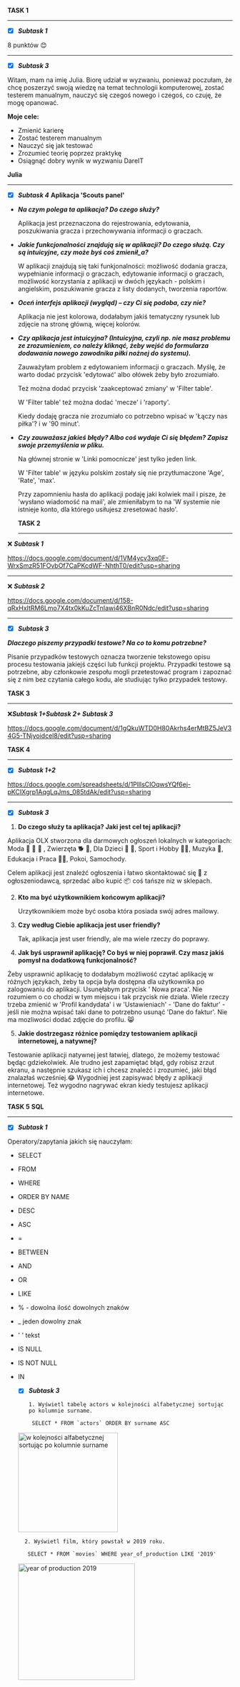 __TASK 1__
____
- [X] ***Subtask 1***

8 punktów 😊
______
- [X] ***Subtask 3***

 Witam, mam na imię Julia. Biorę udział w wyzwaniu, ponieważ poczułam, że chcę poszerzyć swoją wiedzę na temat technologii komputerowej,
zostać testerem manualnym, nauczyć się czegoś nowego i czegoś, co czuję, że mogę opanować. 

__Moje cele:__
+ Zmienić karierę
+ Zostać testerem manualnym
+ Nauczyć się jak testować
+ Zrozumieć teorię poprzez praktykę
+ Osiągnąć dobry wynik w wyzwaniu DareIT

__Julia__

__________

- [X] ***Subtask 4***
      __Aplikacja 'Scouts panel'__
+ ***Na czym polega ta aplikacja? Do czego służy?***
  
  Aplikacja jest przeznaczona do rejestrowania, edytowania, poszukiwania gracza i przechowywania informacji o graczach.
  
+ ***Jakie funkcjonalności znajdują się w aplikacji? Do czego służą. Czy są intuicyjne, czy może byś coś zmienił_a?***

  W aplikacji znajdują się taki funkjonalności: możliwość dodania gracza, wypełnianie informacji o graczach, edytowanie informacji o graczach,
 możliwość korzystania z aplikacji w dwóch językach - polskim i angielskim, poszukiwanie gracza z listy dodanych, tworzenia raportów. 

+ ***Oceń interfejs aplikacji (wygląd) – czy Ci się podoba, czy nie?***

  Aplikacja nie jest kolorowa, dodałabym jakiś tematyczny rysunek lub zdjęcie na stronę główną, więcej kolorów.

+ ***Czy aplikacja jest intuicyjna? (Intuicyjna, czyli np. nie masz problemu ze zrozumieniem, co należy kliknąć, żeby wejść do formularza dodawania nowego zawodnika piłki nożnej do systemu).***

  Zauważyłam problem z edytowaniem informacji o graczach. Myślę, że warto dodać przycisk 'edytować' albo ołówek żeby było zrozumiało.
  
  Też można dodać przycisk 'zaakceptować zmiany' w 'Filter table'.
  
  W 'Filter table' też można dodać 'mecze' i 'raporty'.
  
  Kiedy dodaję gracza nie zrozumiało co potrzebno wpisać w 'Łączy nas piłka'? i w '90 minut'.

+ ***Czy zauważasz jakieś błędy? Albo coś wydaje Ci się błędem? Zapisz swoje przemyślenia w pliku.***

  Na głównej stronie w 'Linki pomocnicze' jest tylko jeden link.
  
  W 'Filter table' w języku polskim zostały się nie przytłumaczone 'Age', 'Rate', 'max'.
  
  Przy zapomnieniu hasła do aplikacji podaję jaki kolwiek mail i pisze, że 'wysłano wiadomość na mail', ale zmieniłabym to na 'W systemie nie istnieje konto, dla którego usiłujesz zresetować hasło'.

  

  __TASK 2__

  ___________________

  
❌ ***Subtask 1***
      
https://docs.google.com/document/d/1VM4ycv3xq0F-WrxSmzR51FOvbOf7CaPKcdWF-NhthT0/edit?usp=sharing

_______________

❌ ***Subtask 2***
     
 https://docs.google.com/document/d/158-qRxHxItRM6Lmo7X4tx0kKuZcTnIawi46XBnR0Ndc/edit?usp=sharing
      
___________

- [X] ***Subtask 3***

***Dlaczego piszemy przypadki testowe? Na co to komu potrzebne?*** 

Pisanie przypadków testowych oznacza tworzenie tekstowego opisu procesu testowania jakiejś części lub funkcji projektu. Przypadki testowe są potrzebne, aby członkowie zespołu mogli przetestować program i zapoznać się z nim bez czytania całego kodu, ale studiując tylko przypadek testowy.

__TASK 3__

_____________

❌***Subtask 1+Subtask 2+ Subtask 3***

https://docs.google.com/document/d/1gQkuWTD0H80Akrhs4erMtBZ5JeV34G5-TNjyoidcel8/edit?usp=sharing

__TASK 4__

______________________

- [x] ***Subtask 1+2***

https://docs.google.com/spreadsheets/d/1PlllsCIOqwsYQf6ej-pKCIXgrp1AqgLqJms_085tdAk/edit?usp=sharing

_______________________

- [x] ***Subtask 3***

1. __Do czego służy ta aplikacja? Jaki jest cel tej aplikacji?__

 Aplikacja OLX stworzona dla darmowych ogłoszeń lokalnych w kategoriach: Moda :lipstick: 👕 👠 , Zwierzęta 🐕 🐷, Dla Dzieci 🍼 👶, Sport i Hobby 👯‍♀️, Muzyka 🎵, Edukacja i Praca 👷‍♂️, Pokoi, Samochody. 
 
 Celem aplikacji jest znależć ogłoszenia i łatwo skontaktować się 📝 z ogłoszeniodawcą, sprzedać albo kupić 📦 coś tańsze niz w sklepach. 

 2. __Kto ma być użytkownikiem końcowym aplikacji?__

    Urzytkownikiem może być osoba która posiada swój adres mailowy.

3. __Czy według Ciebie aplikacja jest user friendly?__

   Tak, aplikacja jest user friendly, ale ma wiele rzeczy do poprawy.

4. __Jak byś usprawnił aplikację? Co byś w niej poprawił. Czy masz jakiś pomysł na dodatkową funkcjonalność?__

Żeby usprawnić aplikację to dodałabym możliwość czytać aplikację w różnych językach, żeby ta opcja była dostępna dla użytkownika po zalogowaniu do aplikacji. Usunęłabym przycisk ' Nowa praca'. Nie rozumiem o co chodzi w tym miejscu i tak przycisk nie działa. Wiele rzeczy trzeba zmienić w 'Profil kandydata' i w 'Ustawieniach' - 'Dane do faktur' - jeśli nie można wpisać taki dane to potrzebno usunąć 'Dane do faktur'. Nie ma mozliwości dodać zdjęcie do profilu. 😸

5. __Jakie dostrzegasz różnice pomiędzy testowaniem aplikacji internetowej, a natywnej?__

Testowanie aplikacji natywnej jest łatwiej, dlatego, że możemy testować będąc gdziekolwiek. Ale trudno jest zapamiętać błąd, gdy robisz zrzut ekranu, a następnie szukasz ich i chcesz znaleźć i zrozumieć, jaki błąd znalazłaś wcześniej.😂 Wygodniej jest zapisywać błędy z aplikacji internetowej. Też wygodno nagrywać ekran kiedy testujesz aplikacji internetowe. 

__TASK 5__  __SQL__

____________

- [x] ***Subtask 1***

Operatory/zapytania jakich się nauczyłam:

+ SELECT
+ FROM
+ WHERE
+ ORDER BY NAME
+ DESC
+ ASC
+ =
+ BETWEEN
+ AND
+ OR
+ LIKE
+ % - dowolna ilość dowolnych znaków
+ _ jeden dowolny znak
+ '   ' tekst
+ IS NULL
+ IS NOT NULL
+ IN

  - [x] ***Subtask 3***
 
        1. Wyświetl tabelę actors w kolejności alfabetycznej sortując po kolumnie surname.
        
         SELECT * FROM `actors` ORDER BY surname ASC
        
  <img width="223" alt="w kolejności alfabetycznej sortując po kolumnie surname" src="https://github.com/IuliiaStanovova/challenge_portfolio_IuliiaStanovova/assets/142715732/03973c71-c105-4205-a325-195f2de31453">

        2. Wyświetl film, który powstał w 2019 roku.
  
         SELECT * FROM `movies` WHERE year_of_production LIKE '2019'

   <img width="261" alt="year of production 2019" src="https://github.com/IuliiaStanovova/challenge_portfolio_IuliiaStanovova/assets/142715732/cba6dfbe-55b8-40a7-98bb-32ea60e6f31b">


      



   


  

  
  
      
